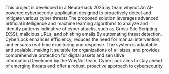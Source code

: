 This project is developed in a Neura-hack 2025 by team whynot.An AI-powered cybersecurity application designed to proactively detect and mitigate various cyber threats.The proposed solution leverages advanced artificial intelligence and machine learning algorithms to analyze and identify patterns indicative of cyber attacks, such as Cross-Site Scripting (XSS), malicious URLs, and phishing emails.By automating threat detection, CyberLock enhances efficiency, reduces the need for manual intervention, and ensures real-time monitoring and response. The system is adaptable and scalable, making it suitable for organizations of all sizes, and provides comprehensive protection for digital assets and sensitive information.Developed by the WhyNot team, CyberLock aims to stay ahead of emerging threats and offer a robust, proactive approach to cybersecurity.
